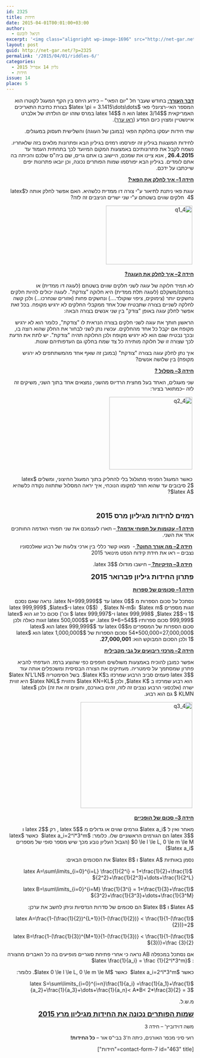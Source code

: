 ```yaml
---
id: 2325
title: חידות
date: 2015-04-01T00:01:00+03:00
author:
  - דניאל לובזנס
excerpt: '<img class="alignright wp-image-1696" src="http://net-gar.net/wp-content/uploads/2014/11/unnamed-1.jpg" alt="unnamed (1)" width="101" height="106" />מדור החידות לילדים ונוער המחודש, יותר אתגר, יותר עניין בעריכת <span style="color: #222222;">דניאל לובזנס.</span>'
layout: post
guid: http://net-gar.net/?p=2325
permalink: '/2015/04/01/riddles-6/'
categories:
  - גליון 14 אפריל 2015
  - חידות
issue: 14
place: 5
---
```

<p style="direction: rtl;">
  <strong><span style="text-decoration: underline;">דבר העורך:</span> </strong>בחודש שעבר חל "יום הפאי" – כידוע היחס בין הקף המעגל לקוטרו הוא המספר האי-רציונלי פאי $latex \pi = 3.1415\dots\dots$ בצורת כתיבת התאריכים האמריקאית $latex 3/14$ הוא ה $latex 14$ במרס שזהו יום הולדתו של אלברט איינשטיין ומצוין כיום המדע (<a href="http://he.wikipedia.org/wiki/%D7%99%D7%95%D7%9D_%D7%A4%D7%90%D7%99" target="_blank" rel="noopener noreferrer">ראו ערך</a>).
</p>

<p style="direction: rtl;">
  שתי חידות יעסקו בחלוקת הפאי (במובן של העוגה) והשלישית תעסוק במעגלים.
</p>

<p style="direction: rtl;">
  לחידות המוצגות בגיליון זה יפורסמו רמזים בגיליון הבא ופתרונות מלאים בזה שלאחריו. נשמח לקבל את פתרונותיכם באמצעות המקום המיועד לכך בתחתית העמוד עד <strong>26.4.2015 </strong>, אנא ציינו את שמכם, היישוב בו אתם גרים, שם ביה"ס שלכם והכיתה בה אתם לומדים. בגיליון הבא יפורסמו שמות הפותרים נכונה, וכן יובאו פתרונות יפים שייכתבו על ידכם.
</p>

<p style="direction: rtl;">
  <span style="text-decoration: underline;"><strong>חידה 1</strong><strong>– איך לחלק את הפאי?</strong></span>
</p>

<p style="direction: rtl;">
  עוגת פאי ניתנת לתיאור ע"י צורה דו ממדית כלשהיא. האם אפשר לחלק אותה ל$latex 4$  חלקים שווים בשטחם ע"י שני ישרים הניצבים זה לזה?
</p>

<p style="direction: rtl;">
   <img class="aligncenter size-full wp-image-2330" src="http://net-gar.net/wp-content/uploads/2015/03/q1_4.png" alt="q1_4" width="232" height="158" />
</p>

<p style="direction: rtl;">
  <span style="text-decoration: underline;"><strong>חידה 2</strong><strong>– איך לחלק את העוגה?</strong></span>
</p>

<p style="direction: rtl;">
  לא תמיד חלוקה של עוגה לשני חלקים שווים בשטחם (לעוגה דו ממדית) או בנפחם/משקלם (לעוגה תלת ממדית) היא חלוקה "צודקת". לעוגה יכולים להיות חלקים נחשקים יותר (צימוקים, ציפוי שוקולד&#8230;.) ונחשקים פחות (אזורים שנחרכו&#8230;) ולכן קשה לחלקה לשניים בצורה שתבטיח שכל אחד ממקבלי החלקים לא ירגיש מקופח. בכל זאת אפשר לחלק עוגה באופן "צודק" בין שני אנשים בצורה הבאה:
</p>

<p style="direction: rtl;">
  הראשון חותך את עוגה לשני חלקים בצורה הנראית לו "צודקת", כלומר הוא לא ירגיש מקופח אם יקבל כל אחד מהחלקים. עכשיו נתן לשני לבחור את החלק שהוא רוצה בו, ובכך נבטיח שגם הוא לא ירגיש מקופח ולכן החלוקה תהיה "צודקת". יש לתת את הדעת לכך שצורה זו של חלוקה מותירה כל צד שמח בחלקו גם העדפותיהם שונות.
</p>

<p style="direction: rtl;">
  איך נתן לחלק עוגה בצורה "צודקת" (במובן זה שאף אחד מהמשתתפים לא ירגיש מקופח) בין שלושה אנשים?
</p>

<p style="direction: rtl;">
  <span style="text-decoration: underline;"><strong>חידה 3</strong><strong>– מסלול ?</strong></span>
</p>

<p style="direction: rtl;">
  שני מעגלים, האחד בעל מחצית הרדיוס מהשני, נמצאים אחד בתוך השני, משיקים זה לזה –כמתואר בציור:
</p>

<p style="direction: rtl;">
   <img class="aligncenter size-full wp-image-2331" src="http://net-gar.net/wp-content/uploads/2015/03/q2_4.png" alt="q2_4" width="223" height="195" />
</p>

<p style="direction: rtl;">
  <strong> </strong>כאשר המעגל הפנימי מתגלגל בלי להחליק בתוך המעגל החיצוני, ומשלים $latex 2$ סיבובים עד שהוא חוזר למקומו הנוכחי, איך יראה המסלול שתתווה נקודה כלשהיא $latex A$?
</p>

<p style="direction: rtl;">
  <strong> </strong><strong> </strong>
</p>

<p style="direction: rtl;">
  <span style="font-size: 14pt;"><strong>רמזים לחידות מגיליון מרס 2015</strong></span>
</p>

<p style="direction: rtl;">
  <span style="text-decoration: underline;"><strong>חידה 1</strong><strong>– עקומות על תפוחי אדמה? </strong></span>– תארו לעצמכם את שני תפוחי האדמה החותכים אחד את השני.
</p>

<p style="direction: rtl;">
   <span style="text-decoration: underline;"><strong>חידה 2</strong><strong>– מה אורך החוט? </strong></span>-  מצאו קשר כללי בין ארכי צלעות של רבוע שאלכסוניו נצבים – ראו את חידת קידוח הנפט מינואר 2015
</p>

<p style="direction: rtl;">
   <span style="text-decoration: underline;"><strong>חידה 3</strong><strong>– הזיקיות? </strong></span>– חישבו מודולו $latex 3$.
</p>

<p style="direction: rtl;">
  <strong><span style="font-size: 14pt;">פתרון החידות גיליון פברואר 2015</span></strong>
</p>

<p style="direction: rtl;">
  <span style="text-decoration: underline;"><strong>חידה 1</strong><strong>– סכומים של ספרות </strong></span>
</p>

<p style="direction: rtl;">
  נסתכל על סכום הספרות מ $latex 0$ עד $latex N=999,999$. נראה שאם נסכם זוגות מספרים $latex m$  ו$latex N-m$ ,  ($latex 0$ ו-$latex 999,999$ ,$latex 1$ ו-$latex 999,998$ ,$latex 2$ ו-$latex 999,997 $ וכו') סכום כל זוג הוא $latex 999,999$ סכום ספרותיו $latex 9*6=54$. יש $latex 500,000$ זוגות כאלה ולכן סכום הספרות של המספרים מ$latex 0$ עד $latex 999,999$ הוא $latex 54*500,000=27,000,000$ וסכום הספרות של $latex 1,000,000$ הוא $latex 1$ ולכן הסכום המבוקש הוא: <strong>27,000,001.</strong>
</p>

<p style="direction: rtl;">
  <span style="text-decoration: underline;"><strong>חידה 2</strong><strong>– מרכזי ריבועים על גבי מקבילית</strong></span>
</p>

<p style="direction: rtl;">
  אפשר כמובן להוכיח באמצעות משולשים חופפים כפי שהוצע ברמז. העדפתי להביא פתרון שמסתמך על סימטריה. מעתיקים את הצורה הבסיסית ומשכפלים אותה עוד $latex 3$ פעמים סביב הרבוע שמרכזו ב$latex K$. בשל הסימטריה $latex N’L’LN$  הוא רבוע שמרכזו ב $latex K$, ולכן $latex KN=KL$ והזווית $latex NKL$ היא זווית ישרה (אלכסוני הרבוע נצבים זה לזה, זהים באורכם, וחוצים זה את זה) ולכן $latex KLMN $ גם הוא רבוע.
</p>

<p style="direction: rtl;">
   <img class="aligncenter size-medium wp-image-2332" src="http://net-gar.net/wp-content/uploads/2015/03/q3_4-300x285.png" alt="q3_4" width="300" height="285" />
</p>

<p style="direction: rtl;">
  <span style="text-decoration: underline;"><strong>חידה 3</strong><strong>– סכום של הופכיים</strong></span>
</p>

<p style="direction: rtl;">
  מאחר ואין ל $latex a_i$ גורמים שווים או גדולים מ $latex 5$ , רק $latex 2$ ו $latex 3$ הם הגורמים הראשוניים שלו. כלומר: $latex a_i=2^l*3^m$  כאשר $latex 0 \le l \le L, 0 \le m \le M$ (הגבול העליון נובע מכך שיש מספר סופי של מספרים $latex a_i$)
</p>

<p style="direction: rtl;">
  נסמן באותיות $latex A$ ו $latex B$ את הסכומים הבאים:
</p>

<p style="direction: rtl;">
   $latex A=\sum\limits_{i=0}^{i=L} \frac{1}{2^i} = 1+\frac{1}{2}+\frac{1}{2^2}+\frac{1}{2^3}+\dots+\frac{1}{2^L}$
</p>

<p style="direction: rtl;">
  $latex B=\sum\limits_{i=0}^{i=M} \frac{1}{3^i} = 1+\frac{1}{3}+\frac{1}{3^2}+\frac{1}{3^3}+\dots+\frac{1}{3^M}$
</p>

<p style="direction: rtl;">
  $latex A$ ו $latex B$ הם סכומים של סדרות הנדסיות וניתן לחשב את ערכן:
</p>

<p style="direction: rtl;">
  $latex A=\frac{1-(\frac{1}{2})^{L+1}}{1-(\frac{1}{2})} < \frac{1}{1-(\frac{1}{2})}=2$
</p>

<p style="direction: rtl;">
  $latex B=\frac{1-(\frac{1}{3})^{M+1}}{1-(\frac{1}{3})} < \frac{1}{1-(\frac{1}{3})}=\frac {3}{2}$
</p>

<p style="direction: rtl;">
  אם נסתכל במכפלה AB נראה כי אחרי פתיחת סוגריים מופיעים בה כל האברים מהצורה : $latex \frac{1}{a_i} = \frac {1}{2^l*3^m}$
</p>

<p style="direction: rtl;">
  כאשר $latex a_i=2^l*3^m$  כאשר $latex 0 \le l \le L, 0 \le m \le M$. כלומר:
</p>

<p style="direction: rtl;">
  $latex S=\sum\limits_{i=0}^{i=n}\frac{1}{a_i} =\frac{1}{a_1}+\frac{1}{a_2}+\frac{1}{a_3}+\dots+\frac{1}{a_n}< A*B< 2*\frac{3}{2} = 3$
</p>

<p style="direction: rtl;">
  מ.ש.ל.
</p>

<p style="direction: rtl;">
  <span style="text-decoration: underline; font-size: 14pt;"><strong>שמות הפותרים נכונה את החידות מגיליון מרץ 2015</strong></span>
</p>

<p style="direction: rtl;">
  <span><span style="font-size: 10pt;">משה <span style="color: #222222;">דוידוביץ'</span><span style="color: #222222;"> </span>– חידה 3</span></span>
</p>

<p style="direction: rtl;">
  <span style="font-size: 10pt;">רועי סיני מכפר האורנים, כיתה ח'3 בבי"ס אור – <strong>כל החידות!</strong></span>
</p>

<p style="direction: rtl;">
  <span style="color: #222222;">[contact-form-7 id="463" title="חידות"]</span>
</p>

<span style="color: #222222;"> </span>